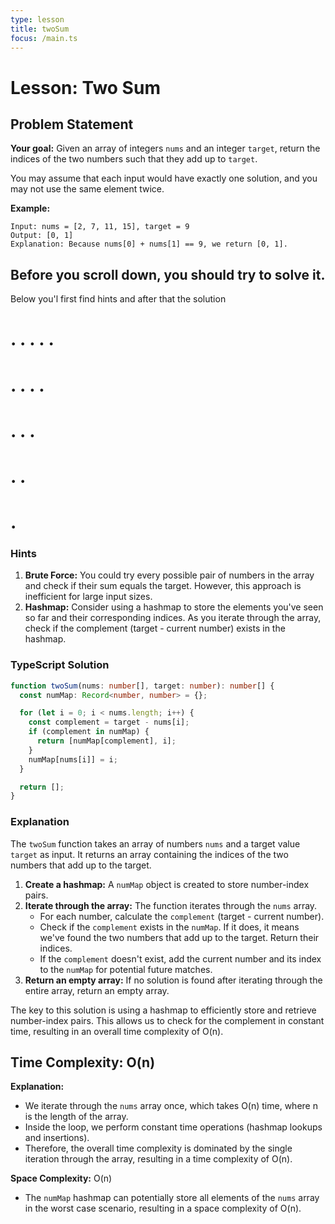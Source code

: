 ```yaml
---
type: lesson
title: twoSum
focus: /main.ts
---
```


# Lesson: Two Sum

## Problem Statement

**Your goal:** Given an array of integers `nums` and an integer `target`, return the indices of the two numbers such that they add up to `target`.

You may assume that each input would have exactly one solution, and you may not use the same element twice.

**Example:**

```
Input: nums = [2, 7, 11, 15], target = 9
Output: [0, 1]
Explanation: Because nums[0] + nums[1] == 9, we return [0, 1].
```

## Before you scroll down, you should try to solve it.

Below you'l first find hints and after that the solution

# . . . . .

# . . . .

# . . .

# . .

# .

### Hints

1. **Brute Force:** You could try every possible pair of numbers in the array and check if their sum equals the target. However, this approach is inefficient for large input sizes.
2. **Hashmap:** Consider using a hashmap to store the elements you've seen so far and their corresponding indices. As you iterate through the array, check if the complement (target - current number) exists in the hashmap.

### TypeScript Solution

```typescript
function twoSum(nums: number[], target: number): number[] {
  const numMap: Record<number, number> = {};

  for (let i = 0; i < nums.length; i++) {
    const complement = target - nums[i];
    if (complement in numMap) {
      return [numMap[complement], i];
    }
    numMap[nums[i]] = i;
  }

  return [];
}
```

### Explanation

The `twoSum` function takes an array of numbers `nums` and a target value `target` as input. It returns an array containing the indices of the two numbers that add up to the target.

1. **Create a hashmap:** A `numMap` object is created to store number-index pairs.
2. **Iterate through the array:** The function iterates through the `nums` array.
   - For each number, calculate the `complement` (target - current number).
   - Check if the `complement` exists in the `numMap`. If it does, it means we've found the two numbers that add up to the target. Return their indices.
   - If the `complement` doesn't exist, add the current number and its index to the `numMap` for potential future matches.
3. **Return an empty array:** If no solution is found after iterating through the entire array, return an empty array.

The key to this solution is using a hashmap to efficiently store and retrieve number-index pairs. This allows us to check for the complement in constant time, resulting in an overall time complexity of O(n).

## Time Complexity: O(n)

**Explanation:**

- We iterate through the `nums` array once, which takes O(n) time, where n is the length of the array.
- Inside the loop, we perform constant time operations (hashmap lookups and insertions).
- Therefore, the overall time complexity is dominated by the single iteration through the array, resulting in a time complexity of O(n).

**Space Complexity:** O(n)

- The `numMap` hashmap can potentially store all elements of the `nums` array in the worst case scenario, resulting in a space complexity of O(n).
